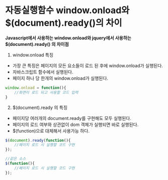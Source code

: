 # 자동실행함수 window.onload와 $(document).ready()의 차이

**Javascript에서 사용하는 window.onload와 jquery에서 사용하는 $(document).ready() 의 차이점**

1) window.onload 특징

- 가장 큰 특징은 페이지의 모든 요소들이 로드 된 후에 window.onload가 실행된다.
- 자바스크립트 함수에서 실행된다.
- 페이지 하나 당 한개의 window.onload가 실행된다.

```jsx
window.onload = function(){
	//화면이 로드 되고 사용할 코드 입력
}
```

2) $(document).ready 의 특징

- 페이지당 여러개의 document.ready를 구현해도 모두 실행된다.
- 페이지의 로드 여부와 상관없이 dom 객체가 실행되면 바로 실행된다.
- $(function)으로 대체해서 사용가능 하다.

```jsx
$(document).ready(function(){
	//페이지 로드 시 실행할 코드 구현
});

//같은 소스
$(function(){
	//페이지 로드 시 실행할 코드 구현
});
```
